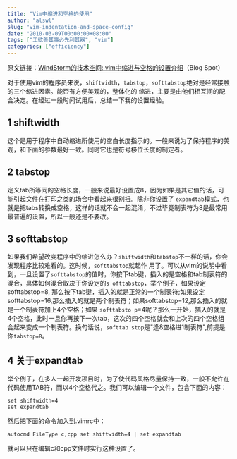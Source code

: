 ```yaml
---
title: "Vim中缩进和空格的使用"
author: "alswl"
slug: "vim-indentation-and-space-config"
date: "2010-03-09T00:00:00+08:00"
tags: ["工欲善其事必先利其器", "vim"]
categories: ["efficiency"]
---
```


原文链接：[WindStorm的技术空间: vim中缩进与空格的设置介绍](http://windwithstorm.blogspot.com/)（Blog
Spot）

对于使用vim的程序员来说，`shiftwidth`，`tabstop`，`softtabstop`绝对是经常接触的三个缩进因素。能否有方便美观的，整体化的
缩进，主要是由他们相互间的配合决定。在经过一段时间试用后，总结一下我的设置经验。

## 1 shiftwidth

这个是用于程序中自动缩进所使用的空白长度指示的。一般来说为了保持程序的美观，和下面的参数最好一致。同时它也是符号移位长度的制定者。

## 2 tabstop

定义tab所等同的空格长度，一般来说最好设置成8，因为如果是其它值的话，可能引起文件在打印之类的场合中看起来很别扭。除非你设置了
`expandtab`模式，也就是把tabs转换成空格，这样的话就不会一起混淆，不过毕竟制表符为8是最常用最普遍的设置，所以一般还是不要改。

## 3 softtabstop

如果我们希望改变程序中的缩进怎么办？`shiftwidth`和`tabstop`不一样的话，你会发现程序比较难看的。这时候，`softtabstop`就起作
用了。可以从vim的说明中看到，一旦设置了`softtabstop`的值时，你按下tab键，插入的是空格和tab制表符的混合，具体如何混合取决于你设定的`s
ofttabstop`，举个例子，如果设定softtabstop=8, 那么按下tab键，插入的就是正常的一个制表符;如果设定
softtabstop=16,那么插入的就是两个制表符；如果softtabstop=12,那么插入的就是一个制表符加上4个空格；如果 `softtabsto
p`=4呢？那么一开始，插入的就是4个空格，此时一旦你再按下一次tab，这次的四个空格就会和上次的四个空格组合起来变成一个制表符。换句话说，`softtab
stop`是"逢8空格进1制表符",前提是你`tabstop=8`。

## 4 关于expandtab

举个例子，在多人一起开发项目时，为了使代码风格尽量保持一致，一般不允许在代码使用TAB符，而以4个空格代之。我们可以编辑一个文件，包含下面的内容：

    
    set shiftwidth=4
    set expandtab

然后把下面的命令加入到.vimrc中：

    
    autocmd FileType c,cpp set shiftwidth=4 | set expandtab

就可以只在编辑c和cpp文件时实行这种设置了。


